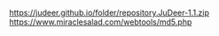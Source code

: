https://judeer.github.io/folder/repository.JuDeer-1.1.zip
https://www.miraclesalad.com/webtools/md5.php
